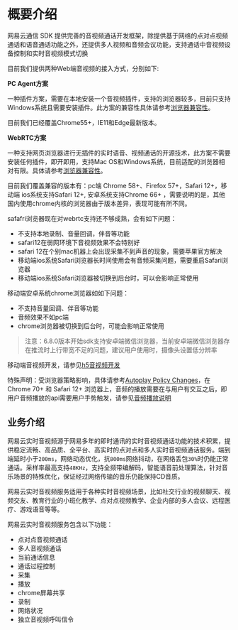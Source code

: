 # <span id="概要介绍">概要介绍</span>

网易云通信 SDK 提供完善的音视频通话开发框架，除提供基于网络的点对点视频通话和语音通话功能之外，还提供多人视频和音频会议功能，支持通话中音视频设备控制和实时音视频模式切换

目前我们提供两种Web端音视频的接入方式，分别如下:

**PC Agent方案**

一种插件方案，需要在本地安装一个音视频插件，支持的浏览器较多，目前只支持Windows系统且需要安装插件。此方案的兼容性具体请参考[浏览器兼容性](http://caniuse.com/#search=webgl)。

目前我们已经覆盖Chrome55+，IE11和Edge最新版本。

**WebRTC方案**

一种支持网页浏览器进行无插件的实时语音、视频通话的开源技术，此方案不需要安装任何插件，即开即用，支持Mac OS和Windows系统，目前适配的浏览器相对有限。具体请参考[浏览器兼容性](http://caniuse.com/#search=webrtc)。


目前我们覆盖兼容的版本有：pc端 Chrome 58+、Firefox 57+，Safari 12+，移动端 ios系统支持Safari 12+, 安卓系统支持Chrome 66+ ，需要说明的是，其他国内使用chrome内核的浏览器由于版本差异，表现可能有所不同。


safafri浏览器现在对webrtc支持还不够成熟，会有如下问题：

- 不支持本地录制、音量回调，伴音等功能
- safari12在弱网环境下音视频效果不会特别好
- safari 12在个别mac机器上会出现采集不到声音的现象，需要苹果官方解决
- 移动端ios系统Safari浏览器长时间使用会有音频采集问题，需要重启Safari浏览器
-  移动端ios系统Safari浏览器被切换到后台时，可以会影响正常使用


移动端安卓系统chrome浏览器如如下问题：

- 不支持音量回调、伴音等功能
- 音频效果不如pc端
- chrome浏览器被切换到后台时，可能会影响正常使用

> 注意：6.8.0版本开始sdk支持安卓端微信浏览器，当前安卓端微信浏览器存在推流时上行带宽不足的问题，建议用户使用时，摄像头设置低分辨率

移动端音视频开发，请参见[h5音视频开发](/docs/product/音视频通话/SDK开发集成/Web开发集成/h5音视频开发)

特殊声明：受浏览器策略影响，具体请参考[Autoplay Policy Changes](https://developers.google.com/web/updates/2017/09/autoplay-policy-changes)，在 Chrome 70+ 和 Safari 12+ 浏览器上，音频的播放需要在与用户有交互之后，即用户音频播放的api需要用户手势触发，请参见[音频播放说明](/docs/product/音视频通话/SDK开发集成/Web开发集成/播放?#音频播放说明)


## <span id="业务介绍">业务介绍</span>

网易云实时音视频源于网易多年的即时通讯的实时音视频通话功能的技术积累，提供稳定流畅、高品质、全平台、高实时的点对点和多人实时音视频通话服务。端到端延时小于`200ms`，网络动态优化，抗`800ms`网络抖动，在网络丢包`30%`时仍能正常通话。采样率最高支持`48KHz`，支持全频带编解码，智能语音前处理算法，针对音乐场景的特殊优化，保证经过网络传输的音乐仍能保持CD音质。

网易云实时音视频服务适用于各种实时音视频场景，比如社交行业的视频聊天、视频交友、教育行业的小班化教学、点对点视频教学、企业内部的多人会议、远程医疗、游戏语音等等。

网易云实时音视频服务包含以下功能：

- 点对点音视频通话
- 多人音视频通话
- 当前通话信息
- 通话过程控制
- 采集
- 播放
- chrome屏幕共享
- 录制
- 网络状况
- 独立音视频呼叫信令
